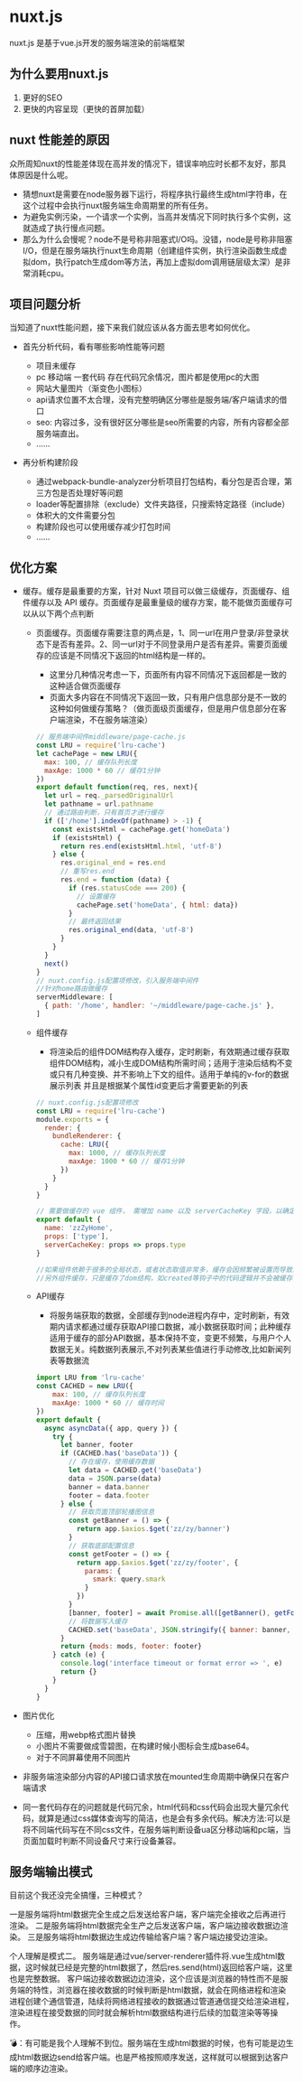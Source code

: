 # nuxt.js

nuxt.js 是基于vue.js开发的服务端渲染的前端框架

## 为什么要用nuxt.js

1. 更好的SEO
2. 更快的内容呈现（更快的首屏加载）

## nuxt 性能差的原因

众所周知nuxt的性能差体现在高并发的情况下，错误率响应时长都不友好，那具体原因是什么呢。

- 猜想nuxt是需要在node服务器下运行，将程序执行最终生成html字符串，在这个过程中会执行nuxt服务端生命周期里的所有任务。
- 为避免实例污染，一个请求一个实例，当高并发情况下同时执行多个实例，这就造成了执行慢点问题。
- 那么为什么会慢呢？node不是号称非阻塞式I/O吗。没错，node是号称非阻塞I/O，但是在服务端执行nuxt生命周期（创建组件实例，执行渲染函数生成虚拟dom，执行patch生成dom等方法，再加上虚拟dom调用链层级太深）是非常消耗cpu。

## 项目问题分析

当知道了nuxt性能问题，接下来我们就应该从各方面去思考如何优化。

- 首先分析代码，看有哪些影响性能等问题
  - 项目未缓存
  - pc 移动端 一套代码 存在代码冗余情况，图片都是使用pc的大图
  - 网站大量图片（渐变色小图标）
  - api请求位置不太合理，没有完整明确区分哪些是服务端/客户端请求的借口
  - seo: 内容过多，没有很好区分哪些是seo所需要的内容，所有内容都全部服务端直出。
  - ......

- 再分析构建阶段
  - 通过webpack-bundle-analyzer分析项目打包结构，看分包是否合理，第三方包是否处理好等问题
  - loader等配置排除（exclude）文件夹路径，只搜索特定路径（include）
  - 体积大的文件需要分包
  - 构建阶段也可以使用缓存减少打包时间
  - ......

## 优化方案

- 缓存。缓存是最重要的方案，针对 Nuxt 项目可以做三级缓存，页面缓存、组件缓存以及 API 缓存。页面缓存是最重量级的缓存方案，能不能做页面缓存可以从以下两个点判断
  - 页面缓存。页面缓存需要注意的两点是，1、同一url在用户登录/非登录状态下是否有差异。2、同一url对于不同登录用户是否有差异。需要页面缓存的应该是不同情况下返回的html结构是一样的。
    - 这里分几种情况考虑一下，页面所有内容不同情况下返回都是一致的这种适合做页面缓存
    - 页面大多内容在不同情况下返回一致，只有用户信息部分是不一致的这种如何做缓存策略？（做页面级页面缓存，但是用户信息部分在客户端渲染，不在服务端渲染）

    ```js
    // 服务端中间件middleware/page-cache.js
    const LRU = require('lru-cache')
    let cachePage = new LRU({
      max: 100, // 缓存队列长度
      maxAge: 1000 * 60 // 缓存1分钟
    })
    export default function(req, res, next){
      let url = req._parsedOriginalUrl
      let pathname = url.pathname
      // 通过路由判断，只有首页才进行缓存
      if (['/home'].indexOf(pathname) > -1) {
        const existsHtml = cachePage.get('homeData')
        if (existsHtml) {
          return res.end(existsHtml.html, 'utf-8')
        } else {
          res.original_end = res.end
          // 重写res.end
          res.end = function (data) {
            if (res.statusCode === 200) {
              // 设置缓存
              cachePage.set('homeData', { html: data})
            }
            // 最终返回结果
            res.original_end(data, 'utf-8')
          }
        }
      }
      next()
    }
    // nuxt.config.js配置项修改，引入服务端中间件
    //针对home路由做缓存
    serverMiddleware: [
      { path: '/home', handler: '~/middleware/page-cache.js' },
    ]
    ```

  - 组件缓存
    - 将渲染后的组件DOM结构存入缓存，定时刷新，有效期通过缓存获取组件DOM结构，减小生成DOM结构所需时间；适用于渲染后结构不变或只有几种变换、并不影响上下文的组件。适用于单纯的v-for的数据展示列表 并且是根据某个属性id变更后才需要更新的列表

    ```js
    // nuxt.config.js配置项修改
    const LRU = require('lru-cache')
    module.exports = {
      render: {
        bundleRenderer: {
          cache: LRU({
            max: 1000, // 缓存队列长度
            maxAge: 1000 * 60 // 缓存1分钟
          })
        }
      }
    }

    // 需要做缓存的 vue 组件， 需增加 name 以及 serverCacheKey 字段，以确定缓存的唯一键值。
    export default {
      name: 'zzZyHome',
      props: ['type'],
      serverCacheKey: props => props.type
    }

    //如果组件依赖于很多的全局状态，或者状态取值非常多，缓存会因频繁被设置而导致溢出，这样的组件做缓存就没有多大意义了；
    //另外组件缓存，只是缓存了dom结构，如created等钩子中的代码逻辑并不会被缓存，如果其中逻辑会影响上下边变更，是不会再执行的，此种组件也不适合缓存
    ```

  - API缓存
    - 将服务端获取的数据，全部缓存到node进程内存中，定时刷新，有效期内请求都通过缓存获取API接口数据，减小数据获取时间；此种缓存适用于缓存的部分API数据，基本保持不变，变更不频繁，与用户个人数据无关。纯数据列表展示,不对列表某些值进行手动修改,比如新闻列表等数据流

    ```js
    import LRU from 'lru-cache'
    const CACHED = new LRU({
        max: 100, // 缓存队列长度
        maxAge: 1000 * 60 // 缓存时间
    })
    export default {
      async asyncData({ app, query }) {
        try {
          let banner, footer
          if (CACHED.has('baseData')) {
            // 存在缓存，使用缓存数据
            let data = CACHED.get('baseData')
            data = JSON.parse(data)
            banner = data.banner
            footer = data.footer
          } else {
            // 获取页面顶部轮播图信息
            const getBanner = () => {
              return app.$axios.$get('zz/zy/banner')
            }
            // 获取底部配置信息
            const getFooter = () => {
              return app.$axios.$get('zz/zy/footer', {
                params: {
                  smark: query.smark
                }
              })
            }
            [banner, footer] = await Promise.all([getBanner(), getFooter()])
            // 将数据写入缓存
            CACHED.set('baseData', JSON.stringify({ banner: banner, footer: footer}))
          }
          return {mods: mods, footer: footer}
        } catch (e) {
          console.log('interface timeout or format error => ', e)
          return {}
        }
      }
    }
    ```

- 图片优化
  - 压缩，用webp格式图片替换
  - 小图片不需要做成雪碧图，在构建时候小图标会生成base64。
  - 对于不同屏幕使用不同图片

- 非服务端渲染部分内容的API接口请求放在mounted生命周期中确保只在客户端请求

- 同一套代码存在的问题就是代码冗余，html代码和css代码会出现大量冗余代码，就算是通过css媒体查询写的简洁，也是会有多余代码。解决方法:可以是将不同端代码写在不同css文件，在服务端判断设备ua区分移动端和pc端，当页面加载时判断不同设备尺寸来行设备兼容。

## 服务端输出模式

目前这个我还没完全搞懂，三种模式？

一是服务端将html数据完全生成之后发送给客户端，客户端完全接收之后再进行渲染。
二是服务端将html数据完全生产之后发送客户端，客户端边接收数据边渲染。
三是服务端将html数据边生成边传输给客户端？客户端边接受边渲染。

个人理解是模式二。
服务端是通过vue/server-renderer插件将.vue生成html数据，这时候就已经是完整的html数据了，然后res.send(html)返回给客户端，这里也是完整数据。
客户端边接收数据边边渲染，这个应该是浏览器的特性而不是服务端的特性，浏览器在接收数据的时候判断是html数据，就会在网络进程和渲染进程创建个通信管道，陆续将网络进程接收的数据通过管道通信提交给渲染进程，渲染进程在接受数据的同时就会解析html数据结构进行后续的加载渲染等等操作。

💣：有可能是我个人理解不到位。服务端在生成html数据的时候，也有可能是边生成html数据边send给客户端。也是严格按照顺序发送，这样就可以根据到达客户端的顺序边渲染。
